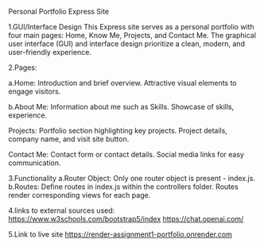 Personal Portfolio Express Site

1.GUI/Interface Design
This Express site serves as a personal portfolio with four main pages: Home, Know Me, Projects, and Contact Me. The graphical user interface (GUI) and interface design prioritize a clean, modern, and user-friendly experience.

2.Pages:

a.Home:
Introduction and brief overview.
Attractive visual elements to engage visitors.

b.About Me:
Information about me such as Skills.
Showcase of skills, experience.

Projects:
Portfolio section highlighting key projects.
Project details, company name, and visit site button.

Contact Me:
Contact form or contact details.
Social media links for easy communication.

3.Functionality
a.Router Object:
Only one router object is present - index.js.
b.Routes:
Define routes in index.js within the controllers folder.
Routes render corresponding views for each page.

4.links to external sources used:
https://www.w3schools.com/bootstrap5/index
https://chat.openai.com/

5.Link to live site
https://render-assignment1-portfolio.onrender.com  